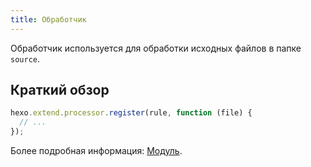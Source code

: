 ```yaml
---
title: Обработчик
---
```


Обработчик используется для обработки исходных файлов в папке `source`.

## Краткий обзор

```js
hexo.extend.processor.register(rule, function (file) {
  // ...
});
```

Более подробная информация: [Модуль](box.html).
